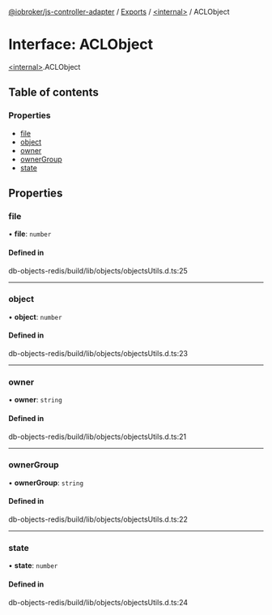 [@iobroker/js-controller-adapter](../README.md) / [Exports](../modules.md) / [\<internal\>](../modules/internal_.md) / ACLObject

# Interface: ACLObject

[\<internal\>](../modules/internal_.md).ACLObject

## Table of contents

### Properties

- [file](internal_.ACLObject.md#file)
- [object](internal_.ACLObject.md#object)
- [owner](internal_.ACLObject.md#owner)
- [ownerGroup](internal_.ACLObject.md#ownergroup)
- [state](internal_.ACLObject.md#state)

## Properties

### file

• **file**: `number`

#### Defined in

db-objects-redis/build/lib/objects/objectsUtils.d.ts:25

___

### object

• **object**: `number`

#### Defined in

db-objects-redis/build/lib/objects/objectsUtils.d.ts:23

___

### owner

• **owner**: `string`

#### Defined in

db-objects-redis/build/lib/objects/objectsUtils.d.ts:21

___

### ownerGroup

• **ownerGroup**: `string`

#### Defined in

db-objects-redis/build/lib/objects/objectsUtils.d.ts:22

___

### state

• **state**: `number`

#### Defined in

db-objects-redis/build/lib/objects/objectsUtils.d.ts:24
